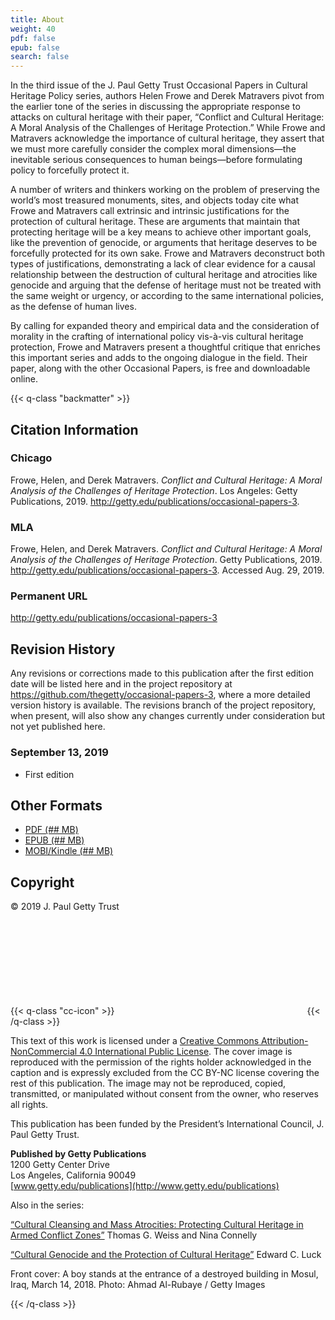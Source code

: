 ```yaml
---
title: About
weight: 40
pdf: false
epub: false
search: false
---
```


In the third issue of the J. Paul Getty Trust Occasional Papers in Cultural Heritage Policy series, authors Helen Frowe and Derek Matravers pivot from the earlier tone of the series in discussing the appropriate response to attacks on cultural heritage with their paper, “Conflict and Cultural Heritage: A Moral Analysis of the Challenges of Heritage Protection.” While Frowe and Matravers acknowledge the importance of cultural heritage, they assert that we must more carefully consider the complex moral dimensions—the inevitable serious consequences to human beings—before formulating policy to forcefully protect it.
 
A number of writers and thinkers working on the problem of preserving the world’s most treasured monuments, sites, and objects today cite what Frowe and Matravers call extrinsic and intrinsic justifications for the protection of cultural heritage. These are arguments that maintain that protecting heritage will be a key means to achieve other important goals, like the prevention of genocide, or arguments that heritage deserves to be forcefully protected for its own sake. Frowe and Matravers deconstruct both types of justifications, demonstrating a lack of clear evidence for a causal relationship between the destruction of cultural heritage and atrocities like genocide and arguing that the defense of heritage must not be treated with the same weight or urgency, or according to the same international policies, as the defense of human lives.
 
By calling for expanded theory and empirical data and the consideration of morality in the crafting of international policy vis-à-vis cultural heritage protection, Frowe and Matravers present a thoughtful critique that enriches this important series and adds to the ongoing dialogue in the field. Their paper, along with the other Occasional Papers, is free and downloadable online.

{{< q-class "backmatter" >}}

## Citation Information

### Chicago

Frowe, Helen, and Derek Matravers. *Conflict and Cultural Heritage: A Moral Analysis of the Challenges of Heritage Protection*. Los Angeles: Getty Publications, 2019. http://getty.edu/publications/occasional-papers-3.

### MLA

Frowe, Helen, and Derek Matravers. *Conflict and Cultural Heritage: A Moral Analysis of the Challenges of Heritage Protection*. Getty Publications, 2019. http://getty.edu/publications/occasional-papers-3. Accessed <span class="cite-current-date">Aug. 29, 2019</span>.

### Permanent URL

http://getty.edu/publications/occasional-papers-3

## Revision History

Any revisions or corrections made to this publication after the first edition date will be listed here and in the project repository at https://github.com/thegetty/occasional-papers-3, where a more detailed version history is available. The revisions branch of the project repository, when present, will also show any changes currently under consideration but not yet published here.

### September 13, 2019
  
  - First edition

## Other Formats

  - [PDF (## MB)](/downloads/output.pdf)
  - [EPUB (## MB)](/downloads/output.epub)
  - [MOBI/Kindle (## MB)](/downloads/output.mobi)

## Copyright

© 2019 J. Paul Getty Trust

{{< q-class "cc-icon" >}}
<svg class="quire-copyright__icon">
<switch>
  <use xlink:href="#cc"></use>
</switch>
<switch>
  <use xlink:href="#cc-by"></use>
  <foreignObject width="135" height="30">
      <img src="/icons/cc-by.png" alt="CC-BY-NC" />
  </foreignObject>
</switch>
<switch>
  <use xlink:href="#cc-by-nc"></use>
  <foreignObject width="135" height="30">
      <img src="/icons/cc-by-nc.png" alt="CC-BY-NC" />
  </foreignObject>
</switch>
</svg>
{{< /q-class >}}

This text of this work is licensed under a [Creative Commons Attribution-NonCommercial 4.0 International Public License](https://creativecommons.org/licenses/by-nc/4.0/). The cover image is reproduced with the permission of the rights holder acknowledged in the caption and is expressly excluded from the CC BY-NC license covering the rest of this publication. The image may not be reproduced, copied, transmitted, or manipulated without consent from the owner, who reserves all rights.

This publication has been funded by the President’s International Council, J. Paul Getty Trust.

**Published by Getty Publications**<br />
1200 Getty Center Drive<br />
Los Angeles, California 90049<br />
[www.getty.edu/publications](http://www.getty.edu/publications)

Also in the series:

[“Cultural Cleansing and Mass Atrocities: Protecting Cultural Heritage in Armed Conflict Zones”](http://getty.edu/publications/pdfs/CulturalCleansing_Weiss_Connelly.pdf) Thomas G. Weiss and Nina Connelly

[“Cultural Genocide and the Protection of Cultural Heritage”](http://getty.edu/publications/pdfs/CulturalGenocide_Luck.pdf) Edward C. Luck 

Front cover: A boy stands at the entrance of a destroyed building in Mosul, Iraq, March 14, 2018. Photo: Ahmad Al-Rubaye / Getty Images

{{< /q-class >}}